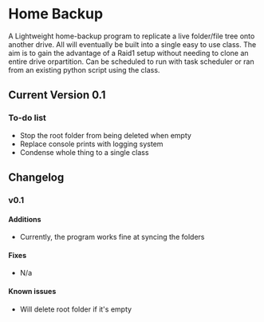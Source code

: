 # Home Backup

A Lightweight home-backup program to replicate a live folder/file tree onto another drive. All will eventually be built into a single easy to use class.
The aim is to gain the advantage of a Raid1 setup without needing to clone an entire drive orpartition. Can be scheduled to run with task scheduler or ran from an existing python script using the class.

## Current Version 0.1
### To-do list
- Stop the root folder from being deleted when empty
- Replace console prints with logging system
- Condense whole thing to a single class  

## Changelog
### v0.1
#### Additions
- Currently, the program works fine at syncing the folders

#### Fixes
- N/a

#### Known issues
- Will delete root folder if it's empty